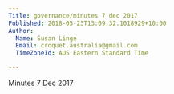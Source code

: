 ```yaml
---
Title: governance/minutes 7 dec 2017
Published: 2018-05-23T13:09:32.1018929+10:00
Author:
  Name: Susan Linge
  Email: croquet.australia@gmail.com
  TimeZoneId: AUS Eastern Standard Time

---
```

Minutes 7 Dec 2017